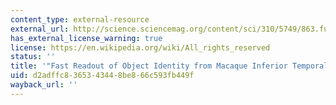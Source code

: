 ```yaml
---
content_type: external-resource
external_url: http://science.sciencemag.org/content/sci/310/5749/863.full.pdf?casa_token=KJiHSWLrshIAAAAA:FKLW9zUrMFf0n0qtVXKa-8WQqapjJ012H80-IWSPE8z80Q7xVi8THWosn34fzFj2r5vCi9ZVhbH4RUU
has_external_license_warning: true
license: https://en.wikipedia.org/wiki/All_rights_reserved
status: ''
title: '"Fast Readout of Object Identity from Macaque Inferior Temporal Cortex."'
uid: d2adffc8-3653-4344-8be8-66c593fb449f
wayback_url: ''
---
```

